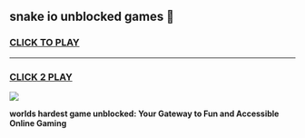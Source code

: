 
## snake io unblocked games 👋
<h3>
<a href="https://premium.freeplayer.one?title=snake_io_unblocked_games&ref=13F">CLICK TO PLAY</a></h3>
<hr>

<h3>
<a href="https://premium.freeplayer.one?title=snake_io_unblocked_games&ref=13F">CLICK 2 PLAY</a>
  
</h3>

<a href="https://premium.freeplayer.one?title=snake_io_unblocked_games&ref=12F/"><img src="https://clearcache.store/games.png"></a>


**worlds hardest game unblocked: Your Gateway to Fun and Accessible Online Gaming**
